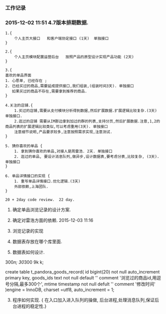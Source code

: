 ### 工作记录

### 2015-12-02 11:51  4.7版本排期数据.

```
1.{
    个人主页大接口   和客户端协定接口 (1天)  单独接口
}

2.{
    个人主页模块配置运营后台   按照产品的原型设计实现产品功能 (2天)
}

3.{
喜欢的单品界面
1. 心愿单, 已经存在 ; 
2. 已经买过的商品,需要延成提供接口,我们组装,(组装时间3天). 单独接口
   如果买过的商品不存在,需要拿到推荐的商品.
}

4.关注的店铺.{
    1.买过的店铺,需要从支付模块分析得到数据,然后扩展数据.扩展逻辑比较复杂.(3天) 单独接口.
    2.逛过的店铺 需要从IM那边拿到加过的群的列表,支持分页,然后扩展数据.注意,1,2的商品列表的扩展逻辑比较类似,可以考虑重用(3天). 单独接口
    注意细节说明,产品要求较多,注意按照需求实现,注意测试.
}

5. 猜你喜欢的单品 {
    1. 拿到猜你喜欢的单品,对接人是周雷浩. 2天. 单独接口
    2. 逛过的单品, 要设计消息队列,做异步,设计数据表,要考虑分表,比较复杂, (3天). 单独接口
}

6. 单品详情接口的实现 {
    1. 重写单品详情接口.优化逻辑.(3天)
    外部依赖,上海团队.
}

20 + 2day code review.  22 day.
```

1. 确定单品浏览记录的设计方案.
2. 确定对雷浩方面的依赖.
2015-12-03 11:16


3. 浏览记录的实现

1. 数据表存放在哪个库里面.
2. 数据表如何设计.

300*n;
30*300 9k k;

create table t_pandora_goods_record(
    id bigint(20) not null auto_increment primary key,
    goods_ids text not null default '' comment '浏览过的商品id,用逗号分隔,最多300个',
mtime timestamp not null defult '' comment '修改时间'
)engine = InnoDB, charset =utf8, auto_increment = 1;


3. 程序如何实现.  { 在入口加入进入队列的操做, 后台进程,处理消息队列,保证后台进程的稳定性.}


